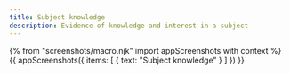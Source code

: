 ```yaml
---
title: Subject knowledge
description: Evidence of knowledge and interest in a subject
---
```

{% from "screenshots/macro.njk" import appScreenshots with context %}
{{ appScreenshots({
  items: [
    { text: "Subject knowledge" }
  ]
}) }}
